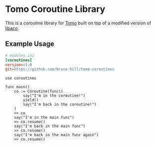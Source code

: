 # Tomo Coroutine Library

This is a coroutine library for [Tomo](https://tomo.bruce-hill.com) built on
top of a modified version of [libaco](https://libaco.org).

## Example Usage

```ini
# modules.ini
[coroutines]
version=v1.0
git=https://github.com/bruce-hill/tomo-coroutines
```

```tomo
use coroutines

func main()
    co := Coroutine(func()
        say("I'm in the coroutine!")
        yield()
        say("I'm back in the coroutine!")
    )
    >> co
    say("I'm in the main func")
    >> co.resume()
    say("I'm back in the main func")
    >> co.resume()
    say("I'm back in the main func again")
    >> co.resume()
```
